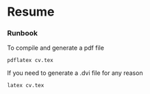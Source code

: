 # Resume

### Runbook
To compile and generate a pdf file
```
pdflatex cv.tex
```

If you need to generate a .dvi file for any reason
```
latex cv.tex
```
